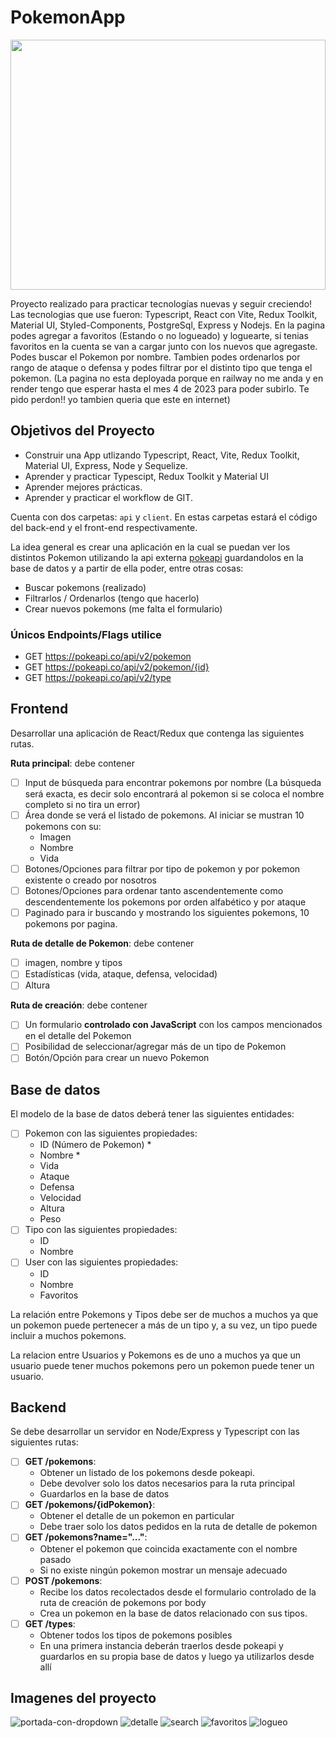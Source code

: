 # PokemonApp

<img height="400" width='100%' src="./client/src/img/laptop-portada.png" />

Proyecto realizado para practicar tecnologías nuevas y seguir creciendo! Las tecnologias que use fueron: Typescript, React con Vite, Redux Toolkit, Material UI, Styled-Components, PostgreSql, Express y Nodejs.
En la pagina podes agregar a favoritos (Estando o no logueado) y loguearte, si tenias favoritos en la cuenta se van a cargar junto con los nuevos que agregaste.
Podes buscar el Pokemon por nombre. Tambien podes ordenarlos por rango de ataque o defensa y podes filtrar por el distinto tipo que tenga el pokemon.
(La pagina no esta deployada porque en railway no me anda y en render tengo que esperar hasta el mes 4 de 2023 para poder subirlo. Te pido perdon!! yo tambien queria que este en internet)

## Objetivos del Proyecto

- Construir una App utlizando Typescript, React, Vite, Redux Toolkit, Material UI, Express, Node y Sequelize.
- Aprender y practicar Typescipt, Redux Toolkit y Material UI
- Aprender mejores prácticas.
- Aprender y practicar el workflow de GIT.

Cuenta con dos carpetas: `api` y `client`. En estas carpetas estará el código del back-end y el front-end respectivamente.

La idea general es crear una aplicación en la cual se puedan ver los distintos Pokemon utilizando la api externa [pokeapi](https://pokeapi.co/) guardandolos en la base de datos y a partir de ella poder, entre otras cosas:

- Buscar pokemons (realizado)
- Filtrarlos / Ordenarlos (tengo que hacerlo)
- Crear nuevos pokemons (me falta el formulario)

### Únicos Endpoints/Flags utilice

- GET <https://pokeapi.co/api/v2/pokemon>
- GET <https://pokeapi.co/api/v2/pokemon/{id}>
- GET <https://pokeapi.co/api/v2/type>

## Frontend

Desarrollar una aplicación de React/Redux que contenga las siguientes rutas.

**Ruta principal**: debe contener

- [ ] Input de búsqueda para encontrar pokemons por nombre (La búsqueda será exacta, es decir solo encontrará al pokemon si se coloca el nombre completo si no tira un error)
- [ ] Área donde se verá el listado de pokemons. Al iniciar se mustran 10 pokemons con su:
  - Imagen
  - Nombre
  - Vida
- [ ] Botones/Opciones para filtrar por tipo de pokemon y por pokemon existente o creado por nosotros
- [ ] Botones/Opciones para ordenar tanto ascendentemente como descendentemente los pokemons por orden alfabético y por ataque
- [ ] Paginado para ir buscando y mostrando los siguientes pokemons, 10 pokemons por pagina.

**Ruta de detalle de Pokemon**: debe contener

- [ ] imagen, nombre y tipos
- [ ] Estadísticas (vida, ataque, defensa, velocidad)
- [ ] Altura

**Ruta de creación**: debe contener

- [ ] Un formulario **controlado con JavaScript** con los campos mencionados en el detalle del Pokemon
- [ ] Posibilidad de seleccionar/agregar más de un tipo de Pokemon
- [ ] Botón/Opción para crear un nuevo Pokemon

## Base de datos

El modelo de la base de datos deberá tener las siguientes entidades:

- [ ] Pokemon con las siguientes propiedades:
  - ID (Número de Pokemon) \*
  - Nombre \*
  - Vida
  - Ataque
  - Defensa
  - Velocidad
  - Altura
  - Peso
- [ ] Tipo con las siguientes propiedades:
  - ID
  - Nombre
- [ ] User con las siguientes propiedades:
  - ID
  - Nombre
  - Favoritos

La relación entre Pokemons y Tipos debe ser de muchos a muchos ya que un pokemon puede pertenecer a más de un tipo y, a su vez, un tipo puede incluir a muchos pokemons.

La relacion entre Usuarios y Pokemons es de uno a muchos ya que un usuario puede tener muchos pokemons pero un pokemon puede tener un usuario.

## Backend

Se debe desarrollar un servidor en Node/Express y Typescript con las siguientes rutas:

- [ ] **GET /pokemons**:
  - Obtener un listado de los pokemons desde pokeapi.
  - Debe devolver solo los datos necesarios para la ruta principal
  - Guardarlos en la base de datos
- [ ] **GET /pokemons/{idPokemon}**:
  - Obtener el detalle de un pokemon en particular
  - Debe traer solo los datos pedidos en la ruta de detalle de pokemon
- [ ] **GET /pokemons?name="..."**:
  - Obtener el pokemon que coincida exactamente con el nombre pasado
  - Si no existe ningún pokemon mostrar un mensaje adecuado
- [ ] **POST /pokemons**:
  - Recibe los datos recolectados desde el formulario controlado de la ruta de creación de pokemons por body
  - Crea un pokemon en la base de datos relacionado con sus tipos.
- [ ] **GET /types**:
  - Obtener todos los tipos de pokemons posibles
  - En una primera instancia deberán traerlos desde pokeapi y guardarlos en su propia base de datos y luego ya utilizarlos desde allí

## Imagenes del proyecto

<img src='./client/src/img/portada-new.png' alt='portada-con-dropdown' />
<img src='./client/src/img/detalle.png' alt='detalle' />
<img src='./client/src/img/search.png' alt='search' />
<img src='./client/src/img/favoritos.png' alt='favoritos' />
<img src='./client/src/img/login.png' alt='logueo' />
